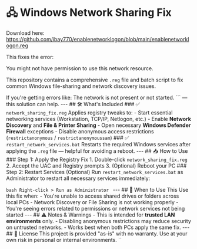 # 🖧 Windows Network Sharing Fix

Download here: https://github.com/ibay770/enablenetworklogon/blob/main/enablenetworklogon.reg


This fixes the error:

You might not have permission to use this network resource.


This repository contains a comprehensive `.reg` file and batch script to fix common Windows file-sharing and network discovery issues.  

If you're getting errors like:
The network is not present or not started. ``` — this solution can help. --- ## 🛠 What's Included ### ✅ `network_sharing_fix.reg` Applies registry tweaks to: - Start essential networking services (Workstation, TCP/IP, Netlogon, etc.) - Enable **Network Discovery** and **File & Printer Sharing** - Open necessary **Windows Defender Firewall** exceptions - Disable anonymous access restrictions (`restrictanonymous` / `restrictanonymoussam`) ### ✅ `restart_network_services.bat` Restarts the required Windows services after applying the `.reg` file — helpful for avoiding a reboot. --- ## 📥 How to Use ### Step 1: Apply the Registry Fix 1. Double-click `network_sharing_fix.reg` 2. Accept the UAC and Registry prompts 3. (Optional) Reboot your PC ### Step 2: Restart Services (Optional) Run `restart_network_services.bat` as Administrator to restart all necessary services immediately: 

```bash Right-click > Run as Administrator ``` --- ## 🧩 When to Use This Use this fix when: - You're unable to access shared drives or folders across local PCs - Network Discovery or File Sharing is not working properly - You're seeing errors related to permissions or network services not being started --- ## ⚠️ Notes & Warnings - This is intended for **trusted LAN environments** only. - Disabling anonymous restrictions may reduce security on untrusted networks. - Works best when both PCs apply the same fix. --- ## 📄 License This project is provided "as-is" with no warranty. Use at your own risk in personal or internal environments. ``


